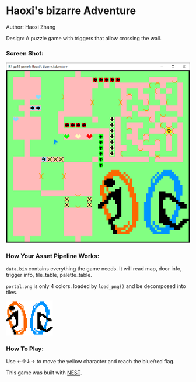 # Haoxi's bizarre Adventure

Author: Haoxi Zhang

Design: A puzzle game with triggers that allow crossing the wall.

### Screen Shot:

![Screen Shot](screenshot.png)

### How Your Asset Pipeline Works:

`data.bin` contains everything the game needs. It will read map, door info, trigger info, tile_table, palette_table.

`portal.png` is only 4 colors.  loaded by `load_png()` and be decomposed into tiles.

![](assets/portal.png)

### How To Play:

Use ←↑↓→ to move the yellow character and reach the blue/red flag.

This game was built with [NEST](NEST.md).




